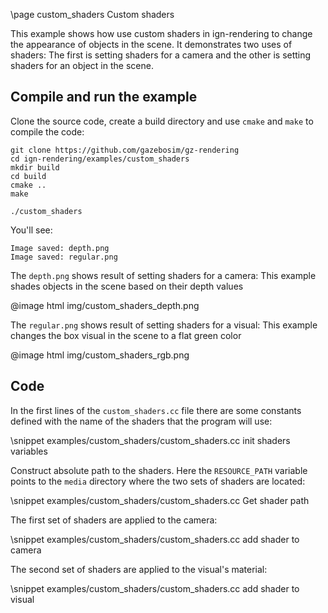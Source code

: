 \page custom_shaders Custom shaders

This example shows how use custom shaders in ign-rendering to change the appearance of objects in the scene. It demonstrates two uses of shaders: The first is setting shaders for a camera and the other is setting shaders for an object in the scene.

## Compile and run the example

Clone the source code, create a build directory and use `cmake` and `make` to compile the code:

```{.sh}
git clone https://github.com/gazebosim/gz-rendering
cd ign-rendering/examples/custom_shaders
mkdir build
cd build
cmake ..
make
```

```{.sh}
./custom_shaders
```

You'll see:

```{.sh}
Image saved: depth.png
Image saved: regular.png
```

The `depth.png` shows result of setting shaders for a camera: This example shades objects in the scene based on their depth values

@image html img/custom_shaders_depth.png


The `regular.png` shows result of setting shaders for a visual:  This example changes the box visual in the scene to a flat green color

@image html img/custom_shaders_rgb.png

## Code

In the first lines of the `custom_shaders.cc` file there are some constants defined with the name of the shaders that the program will use:

\snippet examples/custom_shaders/custom_shaders.cc init shaders variables

Construct absolute path to the shaders. Here the `RESOURCE_PATH` variable points to the `media` directory where the two sets of shaders are located:

\snippet examples/custom_shaders/custom_shaders.cc Get shader path

The first set of shaders are applied to the camera:

\snippet examples/custom_shaders/custom_shaders.cc add shader to camera

The second set of shaders are applied to the visual's material:

\snippet examples/custom_shaders/custom_shaders.cc add shader to visual
